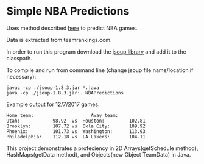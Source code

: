 # Simple NBA Predictions

Uses method described [here](http://www.basketbet.net/how-to-start-betting-online/basketball-betting-types/totals-bets/using-home-away-averages-to-predict-nba-games/) to predict NBA games.

Data is extracted from teamrankings.com.

In order to run this program download the [jsoup library](https://jsoup.org/) and add it to the classpath.

To compile and run from command line (change jsoup file name/location if necessary):
```
javac -cp ./jsoup-1.8.3.jar *.java
java -cp ./jsoup-1.8.3.jar:. NBAPredictions
```

Example output for 12/7/2017 games:
```
Home team:                     Away team:
Utah:            98.92  vs	Houston:         102.81
Brooklyn:        107.72 vs	Okla City:       109.92
Phoenix:         101.73	vs	Washington:      113.93
Philadelphia:    112.18	vs	LA Lakers:       104.11

```

This project demonstrates a profeciency in 2D Arrays(getSchedule method), HashMaps(getData method), and Objects(new Object TeamData) in Java.
